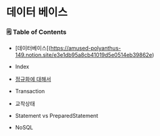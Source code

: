 # 데이터 베이스

### 🗒 Table of Contents

- [데이터베이스[(https://amused-polyanthus-149.notion.site/e3e1db95a8cb41019d5e0514eb39862e)


- Index


- [정규화에 대해서](https://amused-polyanthus-149.notion.site/6d0fa0a228f640cdac04796635435439)


- Transaction


- 교착상태


- Statement vs PreparedStatement
  

- NoSQL
